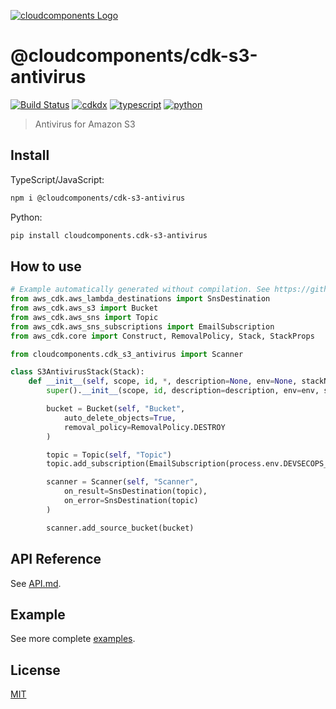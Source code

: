 [![cloudcomponents Logo](https://raw.githubusercontent.com/cloudcomponents/cdk-constructs/master/logo.png)](https://github.com/cloudcomponents/cdk-constructs)

# @cloudcomponents/cdk-s3-antivirus

[![Build Status](https://github.com/cloudcomponents/cdk-constructs/workflows/Build/badge.svg)](https://github.com/cloudcomponents/cdk-constructs/actions?query=workflow=Build)
[![cdkdx](https://img.shields.io/badge/buildtool-cdkdx-blue.svg)](https://github.com/hupe1980/cdkdx)
[![typescript](https://img.shields.io/badge/jsii-typescript-blueviolet.svg)](https://www.npmjs.com/package/@cloudcomponents/cdk-s3-antivirus)
[![python](https://img.shields.io/badge/jsii-python-blueviolet.svg)](https://pypi.org/project/cloudcomponents.cdk-s3-antivirus/)

> Antivirus for Amazon S3

## Install

TypeScript/JavaScript:

```bash
npm i @cloudcomponents/cdk-s3-antivirus
```

Python:

```bash
pip install cloudcomponents.cdk-s3-antivirus
```

## How to use

```python
# Example automatically generated without compilation. See https://github.com/aws/jsii/issues/826
from aws_cdk.aws_lambda_destinations import SnsDestination
from aws_cdk.aws_s3 import Bucket
from aws_cdk.aws_sns import Topic
from aws_cdk.aws_sns_subscriptions import EmailSubscription
from aws_cdk.core import Construct, RemovalPolicy, Stack, StackProps

from cloudcomponents.cdk_s3_antivirus import Scanner

class S3AntivirusStack(Stack):
    def __init__(self, scope, id, *, description=None, env=None, stackName=None, tags=None, synthesizer=None, terminationProtection=None, analyticsReporting=None):
        super().__init__(scope, id, description=description, env=env, stackName=stackName, tags=tags, synthesizer=synthesizer, terminationProtection=terminationProtection, analyticsReporting=analyticsReporting)

        bucket = Bucket(self, "Bucket",
            auto_delete_objects=True,
            removal_policy=RemovalPolicy.DESTROY
        )

        topic = Topic(self, "Topic")
        topic.add_subscription(EmailSubscription(process.env.DEVSECOPS_TEAM_EMAIL))

        scanner = Scanner(self, "Scanner",
            on_result=SnsDestination(topic),
            on_error=SnsDestination(topic)
        )

        scanner.add_source_bucket(bucket)
```

## API Reference

See [API.md](https://github.com/cloudcomponents/cdk-constructs/tree/master/packages/cdk-s3-antivirus/API.md).

## Example

See more complete [examples](https://github.com/cloudcomponents/cdk-constructs/tree/master/examples).

## License

[MIT](https://github.com/cloudcomponents/cdk-constructs/tree/master/packages/cdk-s3-antivirus/LICENSE)
